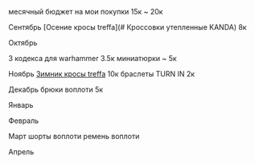 месячный бюджет на мои покупки 15к ~ 20к

Сентябрь
[Осение кросы treffa](# Кроссовки утепленные KANDA) 8к

Октябрь

3 кодекса для warhammer 3.5к
миниатюрки ~ 5к


Ноябрь
[Зимник кросы treffa](https://traffa.team/product/krossovki-muzskie-vysokie-noarfeld-mens-midcut-shoes-zelty/) 10к
браслеты TURN IN 2к

Декабрь
брюки воплоти 5к

Январь

Февраль

Март
шорты воплоти
ремень воплоти

Апрель
